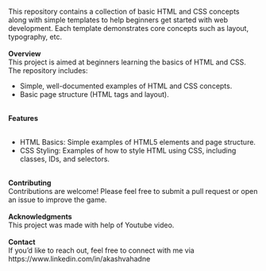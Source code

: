 This repository contains a collection of basic HTML and CSS concepts along with simple templates to help beginners get started with web development. Each template demonstrates core concepts such as layout, typography, etc.
<br><br>
<b>Overview</b><br>
This project is aimed at beginners learning the basics of HTML and CSS.<br>
The repository includes:<br>
<ul>
  <li> Simple, well-documented examples of HTML and CSS concepts. </li>
  <li> Basic page structure (HTML tags and layout). </li>
</ul><br>
<b>Features</b>
<br><br>
<ul>
  <li>HTML Basics: Simple examples of HTML5 elements and page structure.</li>
  <li>CSS Styling: Examples of how to style HTML using CSS, including classes, IDs, and selectors.</li>
</ul><br>
<b>Contributing</b><br>
Contributions are welcome! Please feel free to submit a pull request or open an issue to improve the game.
<br><br>
<b>Acknowledgments</b><br>
This project was made with help of Youtube video.
<br><br>
<b>Contact</b><br>
If you’d like to reach out, feel free to connect with me via https://www.linkedin.com/in/akashvahadne
